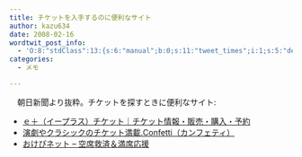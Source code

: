 ```yaml
---
title: チケットを入手するのに便利なサイト
author: kazu634
date: 2008-02-16
wordtwit_post_info:
  - 'O:8:"stdClass":13:{s:6:"manual";b:0;s:11:"tweet_times";i:1;s:5:"delay";i:0;s:7:"enabled";i:1;s:10:"separation";s:2:"60";s:7:"version";s:3:"3.7";s:14:"tweet_template";b:0;s:6:"status";i:2;s:6:"result";a:0:{}s:13:"tweet_counter";i:2;s:13:"tweet_log_ids";a:1:{i:0;i:3737;}s:9:"hash_tags";a:0:{}s:8:"accounts";a:1:{i:0;s:7:"kazu634";}}'
categories:
  - メモ

---
```

<div class="section">
<p>
    　朝日新聞より抜粋。チケットを探すときに便利なサイト:
</p>
  
<ul>
<li>
<a href="http://eplus.jp/sys/main.jsp" onclick="__gaTracker('send', 'event', 'outbound-article', 'http://eplus.jp/sys/main.jsp', 'ｅ＋（イープラス）チケット｜チケット情報・販売・購入・予約');" target="_blank">ｅ＋（イープラス）チケット｜チケット情報・販売・購入・予約</a>
</li>
<li>
<a href="http://confetti-web.com/" onclick="__gaTracker('send', 'event', 'outbound-article', 'http://confetti-web.com/', '演劇やクラシックのチケット満載.Confetti（カンフェティ）');" target="_blank">演劇やクラシックのチケット満載.Confetti（カンフェティ）</a>
</li>
<li>
<a href="http://okepi.net/top.aspx" onclick="__gaTracker('send', 'event', 'outbound-article', 'http://okepi.net/top.aspx', 'おけぴネット &#8211; 空席救済＆満席応援');" target="_blank">おけぴネット &#8211; 空席救済＆満席応援</a>
</li>
</ul>
</div>
